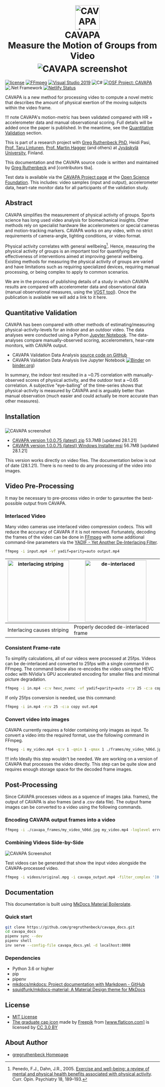 <h1 align="center">
<img src="images/icon.svg" alt="CAVAPA Icon" width="80" style="margin-left: 32px;"><br>
<b>CAVAPA</b><br>
Measure the Motion of Groups from Video<br>
<img src="images/cavapa.png" alt="CAVAPA screenshot" style="padding-top: 0.5rem;">
</h1>

[![license](https://img.shields.io/github/license/peaceiris/mkdocs-material-boilerplate.svg)](https://github.com/gregruthenbeck/cavapa_docs/blob/master/LICENSE)
[![FFmpeg](https://img.shields.io/badge/FFmpeg-v2.8.17-blue)](https://FFmpeg.org/)
[![Visual Studio 2019](https://img.shields.io/badge/Visual%20Studio%202019%20CE-v142-blue)](https://visualstudio.microsoft.com/vs/community/)
![C#](https://img.shields.io/badge/C%23-8.0-blue)
[![OSF Project: CAVAPA](https://img.shields.io/badge/OSF.io-CAVAPA-green)](https://osf.io/zwpy5/)
![.Net Framework](https://img.shields.io/badge/.NET%20Framework-v4.7.2-blue)
[![Netlify Status](https://api.netlify.com/api/v1/badges/bd50eb51-4b80-4410-a59f-06394219e7ff/deploy-status)](https://app.netlify.com/sites/cavapa-docs/deploys)

CAVAPA is a new method for processing video to compute a novel metric that describes the amount of physical exertion of the moving subjects within the video frame.

!!! note
    CAVAPA's motion-metric has been validated compared with HR + accelerometer data and manual observational scoring. Full details will be added once the paper is published. In the meantime, see the [Quantitative Validation](#QuantitativeValidation) section.

This is part of a research project with [Greg Ruthenbeck PhD](https://ruthenbeck.io), Heidi Pasi, [Prof. Taru Lintunen](https://www.researchgate.net/profile/Taru_Lintunen), [Prof. Martin Hagger](https://sites.ucmerced.edu/martinhagger/people/martin-hagger) (and others) at [Jyväskylä University](https://www.jyu.fi/en/), Finland.

This documentation and the CAVAPA source code is written and maintained by [Greg Ruthenbeck](https://ruthenbeck.io) and [contributors tba].

Test data is available via the [CAVAPA Project page](https://osf.io/zwpy5/) at the [Open Science Foundation](https://osf.io). This includes: video samples (input and output), accelerometer data, heart-rate monitor data for all participants of the validation study.

## Abstract

CAVAPA simplifies the measurement of physical activity of groups. Sports science has long used video analysis for biomechanical insights. Other methods rely on specialist hardware like accelerometers or special cameras and motion-tracking markers. CAVAPA works on any video, with no strict requirements of camera-angle, lighting conditions, or video format.

Physical activity correlates with general wellbeing[^1]. Hence, measuring the physical activity of groups is an important tool for quantifying the effectiveness of interventions aimed at improving general wellbeing. Existing methods for measuring the physical activity of groups are varied and have limitations such as requiring specialized devices, requiring manual processing, or being complex to apply to common scenarios.

We are in the process of publishing details of a study in which CAVAPA results are compared with accelerometer data and observational data (manual observational measures, using the [VOST tool](video-observational-scoring)). Once the publication is available we will add a link to it here.

## Quantitative Validation

CAVAPA has been compared with other methods of estimating/measuring physical-activity-levels for an indoor and an outdoor video. The data analyses were conducted using a Python [Jupyter Notebook](https://jupyter.org/). The data-analyses compare manually-observed scoring, accelerometers, hear-rate monitors, with CAVAPA output.

- CAVAPA Validation Data Analysis [source code on GitHub](https://github.com/gregruthenbeck/cavapa-data)
- CAVAPA Validation Data Analysis live Jupyter Notebook [![Binder](https://mybinder.org/badge_logo.svg)](https://mybinder.org/v2/gh/gregruthenbeck/cavapa-data/HEAD?filepath=cavapa_data_jupyter_notebook.ipynb) on [binder.org](https://binder.org))

In summary, the indoor test resulted in a ~0.75 correlation with manually-observed scores of physical activity, and the outdoor test a ~0.65 correlation. A subjective "eye-balling" of the time-series shows that physical-activity is measured by CAVAPA and is arguably better than manual observation (much easier and could actually be more accurate than other measures).

## Installation

<img src="images/cavapa2.png" alt="CAVAPA screenshot" style="padding-top: 0.5rem;">

* [CAVAPA version 1.0.0.75 (latest) zip](https://github.com/gregruthenbeck/cavapa/releases/download/1.0.0.75/CAVAPAv1.0.0.75.zip) 53.7MB [updated 28.1.21]
* [CAVAPA version 1.0.0.75 (latest) Windows Installer msi](https://github.com/gregruthenbeck/cavapa/releases/download/1.0.0.75/CavapaInstaller-v1.0.0.75.msi) 56.7MB [updated 28.1.21]

This version works directly on video files. The documentation below is out of date (28.1.21). There is no need to do any processing of the video into images.

<!-- ## Quickstart

CAVAPA processes video to produce a data-series that is a measure of the amount of physical activity of persons in the video. To begin, check for interlacing by pausing the video: 

1. Are there [horizontal bands that indicate interlacing](#interlaced_video) video compression is used?<br>
Use FFmpeg to convert the video to use a non-interlaced compression:<br>
 `ffmpeg -i video_interlaced.mp4 -vf yadif=parity=auto video_out.mp4`
1. Convert video to image frames using ffmpeg.<br>
 `ffmpeg -i video.mpg -q:v 1 -qmin 1 -qmax 1 ./frames/video-%06d.jpg`
1. Run CAVAPA. It will process the images and create movement images and a CSV data file (containing the movement-measure for each frame of the video).<br>
 `cavapa -i ./frames -o ./cavapa_output`
1. Optionally, convert the CAVAPA output images into a video using FFmpeg.<br>
 `ffmpeg -i ./cavapa_output/movement-%06d.jpg movement.mp4`

## Command-line Arguments

The `cavapa.exe` application expects the following arguments. Only the `input folder` parameter is required (all other parameters have defaults and are therefore optional).

| Arg | Type (default) | Description |
| --- | -------------- | ----------- |
| --help, -h | | produce help message |
| * --inputFolder, -i | `string` | input folder containing JPG files of video frames |
| --outputFolder, -o | `string` | output folder (optional) |
| --debugFolder, -t | `string` | debug output folder (optional) |
| --dbgOutInterval, -u | `int` (0) | number of frames skipped between debug output |
| --bgThreshold, -g | `float` (48.0f) | used to identify tracked pixels, lower values will be noisier |
| --parallelChunkSize, -p | `int` (128) | the number of files processed in parallel |
| --blurIterations, -b | `int` (0) | number of times the blur is applied |
| --csvDataFilenameOut, -d | `string` ("data.csv") | output CSV data filename (path) |

## Technical Summary

CAVAPA is a command-line executable that is written in C++ for Microsoft Windows™. CAVAPA uses the following software libraries: [Microsoft Parallel Patterns Library (PPL)](https://docs.microsoft.com/en-us/cpp/parallel/concrt/parallel-patterns-library-ppl?view=msvc-172), [Boost C++ 1.72](https://www.boost.org/) (`boost::filesystem`, and `boost::program_options`), [Free Image](https://freeimage.sourceforge.io) & [Free Image Plus](https://freeimage.sourceforge.io). The source code is a single file that is compiled using Microsoft Visual Studio (2019). System libraries from the Windows 10 SDK (10.0.17763.0) use the v142 platform toolset. The git repository contains [additional projects](#additional_projects_in_github) for charting in C# and processing accelerometer data. The source code is freely available (open source) for use and modification. It has been structured for simplicity and performance.

## Build Set-up

Compilation of the CAVAPA binary/executable requires that the following environment variables are properly set: `FREEIMAGEDIR`, `BOOSTDIR`.

## Additional Projects in GitHub

The [GitHub code repository](https://github.com/gregruthenbeck/cavapa/) contains the following projects.

| Project | Type | Description |
| ------- | ---- | ----------- |
| Cavapa | `C#` | The main CAVAPA application |
| CavapaInstaller | `C#` | The setup (.msi) application |

All of the projects can be opened from the Visual Studio Solution file `Cavapa.sln`. -->

## Video Pre-Processing

It may be necessary to pre-process video in order to garauntee the best-possible output from CAVAPA.

### Interlaced Video

Many video cameras use interlaced video compression codecs. This will reduce the accuracy of CAVAPA if it is not removed. Fortunately, decoding the frames of the video can be done in [FFmpeg](https://FFmpeg.org/) with some additional command-line parameters via the [YADIF - Yet Another De-Interlacing Filter](http://avisynth.nl/index.php/Yadif).

```sh
ffmpeg -i input.mp4 -vf yadif=parity=auto output.mp4
```

| <img src="images/ball_drop_interlace_stripes.png" alt="interlacing striping" style="height:200px;"/> | <img src="images/ball_drop_de-interlaced.png" alt="de-interlaced" style="height:200px;"/> |
| ----------------------------------------------------- | ----------------------------------- |
| Interlacing causes striping                              | Properly decoded de-interlaced frame |

### Consistent Frame-rate

To simplify calculations, all of our videos were processed at 25fps. Videos can be de-interlaced and converted to 25fps with a single command in FFmpeg. The command below also re-encodes the video using the HEVC codec with NVidia's GPU accelerated encoding for smaller files and minimal picture degradation.

```sh
ffmpeg -i in.mp4 -c:v hevc_nvenc -vf yadif=parity=auto -r:v 25 -c:a copy out.mp4
```

If only 25fps conversion is needed, use this command:

```sh
ffmpeg -i in.mp4 -r:v 25 -c:a copy out.mp4
```

### Convert video into images

CAVAPA currently requires a folder containing only images as input. To convert a video into the required format, use the following command in FFmpeg.

```sh
ffmpeg -i my_video.mp4 -q:v 1 -qmin 1 -qmax 1 ./frames/my_video_%06d.jpg
```

!!! info
    Ideally this step wouldn't be needed. We are working on a version of CAVAPA that processes the video directly. This step can be quite slow and requires enough storage space for the decoded frame images.

## Post-Processing

Since CAVAPA processes videos as a squence of images (aka. frames), the output of CAVAPA is also frames (and a .csv data file). The output frame images can be converted to a video using the following commands.

### Encoding CAVAPA output frames into a video

```sh
ffmpeg -i ./cavapa_frames/my_video_%06d.jpg my_video.mp4 -loglevel error
```

### Combining Videos Side-by-Side

![CAVAPA Screenshot](images/cavapa.png)

Test videos can be generated that show the input video alongside the CAVAPA-processed video.

```sh
ffmpeg -i videos/original.mpg -i cavapa_output.mp4 -filter_complex '[0:v]pad=iw*2:ih[int];[int][1:v]overlay=W/2:0[vid]' -map [vid] output-sxs.mp4
```

## Documentation

This documentation is built using [MkDocs Material Boilerplate].

[MkDocs Material Boilerplate]: https://github.com/gregruthenbeck/cavapa_docs

### Quick start

```sh
git clone https://github.com/gregruthenbeck/cavapa_docs.git
cd cavapa_docs
pipenv sync --dev
pipenv shell
inv serve --config-file cavapa_docs.yml -d localhost:8008
```

### Dependencies

- Python 3.6 or higher
- pip
- pipenv
- [mkdocs/mkdocs: Project documentation with Markdown - GitHub]
- [squidfunk/mkdocs-material: A Material Design theme for MkDocs]

[mkdocs/mkdocs: Project documentation with Markdown - GitHub]: https://github.com/mkdocs/mkdocs/
[squidfunk/mkdocs-material: A Material Design theme for MkDocs]: https://github.com/squidfunk/mkdocs-material

## License

- [MIT License]
- [The graduate cap icon] made by [Freepik] from [www.flaticon.com] is licensed by [CC 3.0 BY]

[MIT License]: https://github.com/gregruthenbeck/cavapa_docs/blob/master/LICENSE
[The graduate cap icon]: https://www.flaticon.com/free-icon/graduate-cap_62627
[Freepik]: https://www.freepik.com/
[www.flaticon.com]: https://www.flaticon.com/
[CC 3.0 BY]: http://creativecommons.org/licenses/by/3.0/

## About Author

- [gregruthenbeck Homepage](https://ruthenbeck.io/)

[^1]:
    Penedo, F.J., Dahn, J.R., 2005. [Exercise and well-being: a review of mental and physical health benefits associated with physical activity](https://journals.lww.com/co-psychiatry/Abstract/2005/03000/Exercise_and_well_being__a_review_of_mental_and.13.aspx). Curr. Opin. Psychiatry 18, 189–193.